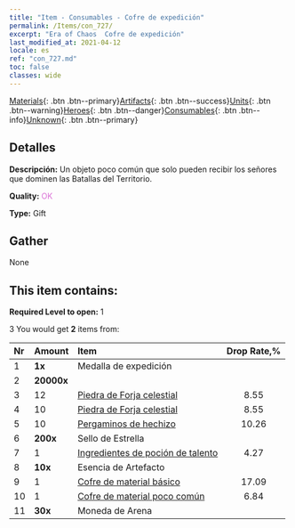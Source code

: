 ```yaml
---
title: "Item - Consumables - Cofre de expedición"
permalink: /Items/con_727/
excerpt: "Era of Chaos  Cofre de expedición"
last_modified_at: 2021-04-12
locale: es
ref: "con_727.md"
toc: false
classes: wide
---
```

 [Materials](/es/Items/){: .btn .btn--primary}[Artifacts](/es/Items/Artifacts/){: .btn .btn--success}[Units](/es/Items/Units/){: .btn .btn--warning}[Heroes](/es/Items/Heroes/){: .btn .btn--danger}[Consumables](/es/Items/Consumables/){: .btn .btn--info}[Unknown](/es/Items/Unknown/){: .btn .btn--primary}

## Detalles
 **Descripción:** Un objeto poco común que solo pueden recibir los señores que dominen las Batallas del Territorio.

 **Quality:** <span style="color: #DA70D6">OK</span>

 **Type:** Gift

## Gather

  None

## This item contains:

 **Required Level to open:** 1

 3 You would get **2** items  from:

  | Nr | Amount |     Item    | Drop Rate,% |
  |:---|:-------|:------------|:---------:|
  | 1 |  **1x** | Medalla de expedición |  | 0 | 
  | 2 |  **20000x** | <i class="fas fa-coins"/> |  | 17.09 | 
  | 3 | 12 | [Piedra de Forja celestial](/es/Items/art_188/) | 8.55 | 
  | 4 | 10 | [Piedra de Forja celestial](/es/Items/art_188/) | 8.55 | 
  | 5 | 10 | [Pergaminos de hechizo](/es/Items/con_694/) | 10.26 | 
  | 6 |  **200x** | Sello de Estrella |  | 10.26 | 
  | 7 | 1 | [Ingredientes de poción de talento](/es/Items/con_1120/) | 4.27 | 
  | 8 |  **10x** | Esencia de Artefacto |  | 8.55 | 
  | 9 | 1 | [Cofre de material básico](/es/Items/con_756/) | 17.09 | 
  | 10 | 1 | [Cofre de material poco común](/es/Items/con_757/) | 6.84 | 
  | 11 |  **30x** | Moneda de Arena |  | 8.55 | 
